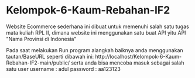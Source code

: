 # Kelompok-6-Kaum-Rebahan-IF2
Website Ecommerce sederhana ini dibuat untuk memenuhi salah satu tugas mata kuliah RPL II, dimana website ini menggunakan satu buat API yitu API "Nama Provinsi di Indonesia"

Pada saat melakukan Run program alangkah baiknya anda menggunakan tautan/BaseURL seperti dibawah ini:
http://localhost/Kelompok-6-Kaum-Rebahan-IF2-main/public/
serta anda bisa mencoba masuk sebagai salah satu user
username : adul
password : aa123123
